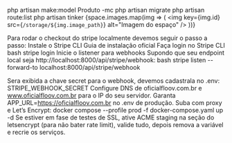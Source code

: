 php artisan make:model Produto -mc
php artisan migrate
php artisan route:list
php artisan tinker
{space.images.map(img => (
  <img key={img.id} src={`/storage/${img.image_path}`} alt="Imagem do espaço" />
))}


Para rodar o checkout do stripe localmente devemos seguir o passo a passo:
Instale o Stripe CLI
Guia de instalação oficial
Faça login no Stripe CLI
bash
stripe login
Inicie o listener para webhooks
Supondo que seu endpoint local seja http://localhost:8000/api/stripe/webhook:
bash
stripe listen --forward-to localhost:8000/api/stripe/webhook

Sera exibida a chave secret para o webhook, devemos cadastrala no .env:
STRIPE_WEBHOOK_SECRET
Configure DNS de oficialfloov.com.br e www.oficialfloov.com.br para o IP do seu servidor.
Garanta APP_URL=https://oficialfloov.com.br no .env de produção.
Suba com proxy e Let’s Encrypt:
docker compose --profile prod -f docker-compose.yaml up -d
Se estiver em fase de testes de SSL, ative ACME staging na seção do letsencrypt (para não bater rate limit), valide tudo, depois remova a variável e recrie os serviços.
